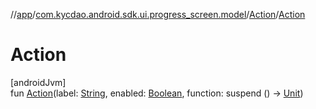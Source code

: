 //[app](../../../index.md)/[com.kycdao.android.sdk.ui.progress_screen.model](../index.md)/[Action](index.md)/[Action](-action.md)

# Action

[androidJvm]\
fun [Action](-action.md)(label: [String](https://kotlinlang.org/api/latest/jvm/stdlib/kotlin/-string/index.html), enabled: [Boolean](https://kotlinlang.org/api/latest/jvm/stdlib/kotlin/-boolean/index.html), function: suspend () -&gt; [Unit](https://kotlinlang.org/api/latest/jvm/stdlib/kotlin/-unit/index.html))
